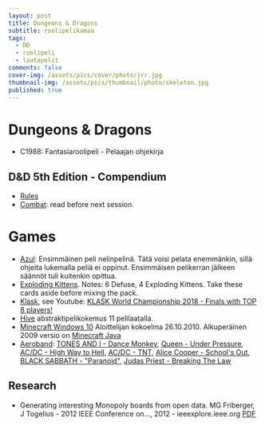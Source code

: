 ```yaml
---
layout: post
title: Dungeons & Dragons
subtitle: roolipelikamaa
tags:
  - DD
  - roolipeli
  - lautapelit
comments: false
cover-img: /assets/pics/cover/photo/jrr.jpg
thumbnail-img: /assets/pics/thumbnail/photo/skeleton.jpg
published: true
---
```


# Dungeons & Dragons

- C1988: Fantasiaroolipeli - Pelaajan ohjekirja 


## D&D 5th Edition - Compendium

- [Rules](https://roll20.net/compendium/dnd5e/Index:Rules)
- [Combat](https://roll20.net/compendium/dnd5e/Combat#content): read before next session.





# Games

- [Azul](https://www.lautapeliopas.fi/peliarvostelut/azul/): Ensimmäinen peli nelinpelinä. Tätä voisi pelata enemmänkin, sillä ohjeita lukemalla peliä ei oppinut. Ensimmäisen pelikerran jälkeen säännöt tuli kuitenkin opittua.
- [Exploding Kittens](https://www.fantasiapelit.com/index.php?main=ai&kat=single&mista=indeksi&etsittava=_167138). Notes: 6 Defuse, 4 Exploding Kittens. Take these cards aside before mixing the pack.
- [Klask](https://www.polygon.com/2020/6/5/21281566/klask-air-hockey-bar-game-review-denmark), see Youtube: [KLASK World Championship 2018 - Finals with TOP 8 players!](https://www.youtube.com/watch?v=5kNhACNLQb4)
- [Hive](https://www.lautapeliopas.fi/peliarvostelut/hive/) abstraktipelikokemus 11 pelilaatalla.
- [Minecraft Windows 10](https://www.minecraft.net/fi-fi/store/minecraft-windows10) Aloittelijan kokoelma 26.10.2010. Alkuperäinen 2009 versio on [Minecraft Java](https://www.youtube.com/watch?v=ljAMy9234zc)
- [Aeroband](https://aeroband.net/): [TONES AND I - Dance Monkey](https://www.youtube.com/watch?v=q0hyYWKXF0Q), [Queen - Under Pressure](https://www.youtube.com/watch?v=a01QQZyl-_I), [AC/DC - High Way to Hell](https://www.youtube.com/watch?v=l482T0yNkeo), [AC/DC - TNT](https://www.youtube.com/watch?v=44XYEeD1A1U), [Alice Cooper - School's Out](https://www.youtube.com/watch?v=2Oo8QzDHimQ), [BLACK SABBATH - "Paranoid"](https://www.youtube.com/watch?v=0qanF-91aJo), [Judas Priest - Breaking The Law](https://www.youtube.com/watch?v=L397TWLwrUU)

## Research

- Generating interesting Monopoly boards from open data. MG Friberger, J Togelius - 2012 IEEE Conference on..., 2012 - ieeexplore.ieee.org [PDF](https://www.researchgate.net/profile/Julian_Togelius/publication/261280723_Generating_interesting_Monopoly_boards_from_open_data/links/0deec52d8ffa9312bd000000/Generating-interesting-Monopoly-boards-from-open-data.pdf)